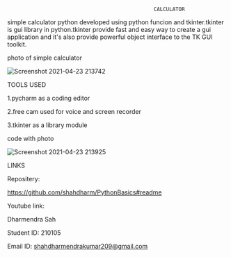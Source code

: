                                                   CALCULATOR




simple calculator python developed using python funcion and tkinter.tkinter is gui library in python.tkinter provide fast and easy way to create a gui application and it's also provide powerful object interface to the TK GUI toolkit.  

photo of simple calculator




![Screenshot 2021-04-23 213742](https://user-images.githubusercontent.com/79898206/115897832-935a4a00-a47c-11eb-990c-d48e0baa59bc.png)





TOOLS USED

1.pycharm as a coding editor

2.free cam used for voice and screen recorder

3.tkinter as a library module

code with photo


![Screenshot 2021-04-23 213925](https://user-images.githubusercontent.com/79898206/115898113-e6340180-a47c-11eb-81ab-39d45509109b.png)



LINKS

Repositery:

https://github.com/shahdharm/PythonBasics#readme

Youtube link:

Dharmendra Sah

Student ID: 210105

Email ID: shahdharmendrakumar209@gmail.com
